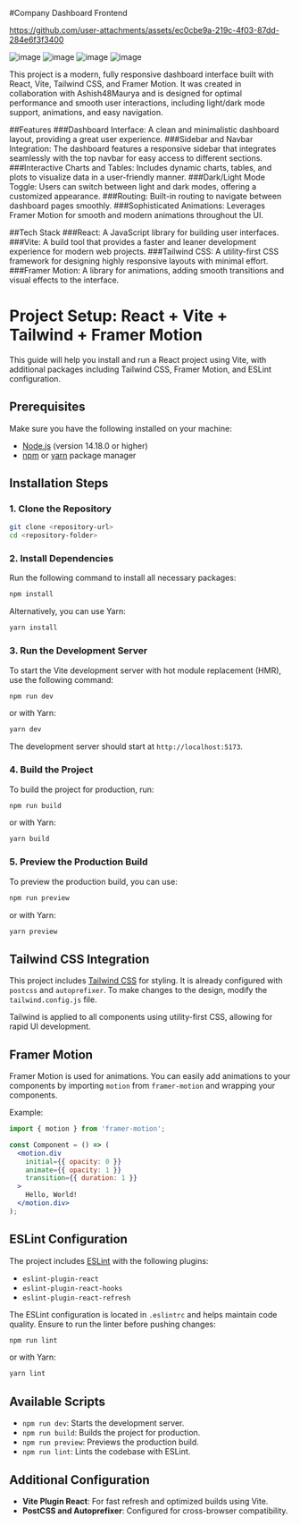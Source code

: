 #Company Dashboard Frontend

https://github.com/user-attachments/assets/ec0cbe9a-219c-4f03-87dd-284e6f3f3400

![image](https://github.com/user-attachments/assets/861fa40c-a3d9-4f89-9ebd-309fc5ae390f)
![image](https://github.com/user-attachments/assets/dbf061ae-50b1-4be0-bc81-0b2033c60663)
![image](https://github.com/user-attachments/assets/220fc5a5-e8b9-4b26-a5c8-1c384fdd74cb)
![image](https://github.com/user-attachments/assets/87d762c0-e81b-4583-b637-9661f7da7025)

This project is a modern, fully responsive dashboard interface built with React, Vite, Tailwind CSS, and Framer Motion. It was created in collaboration with Ashish48Maurya and is designed for optimal performance and smooth user interactions, including light/dark mode support, animations, and easy navigation.

##Features
###Dashboard Interface: A clean and minimalistic dashboard layout, providing a great user experience.
###Sidebar and Navbar Integration: The dashboard features a responsive sidebar that integrates seamlessly with the top navbar for easy access to different sections.
###Interactive Charts and Tables: Includes dynamic charts, tables, and plots to visualize data in a user-friendly manner.
###Dark/Light Mode Toggle: Users can switch between light and dark modes, offering a customized appearance.
###Routing: Built-in routing to navigate between dashboard pages smoothly.
###Sophisticated Animations: Leverages Framer Motion for smooth and modern animations throughout the UI.

##Tech Stack
###React: A JavaScript library for building user interfaces.
###Vite: A build tool that provides a faster and leaner development experience for modern web projects.
###Tailwind CSS: A utility-first CSS framework for designing highly responsive layouts with minimal effort.
###Framer Motion: A library for animations, adding smooth transitions and visual effects to the interface.

# Project Setup: React + Vite + Tailwind + Framer Motion

This guide will help you install and run a React project using Vite, with additional packages including Tailwind CSS, Framer Motion, and ESLint configuration.

## Prerequisites

Make sure you have the following installed on your machine:
- [Node.js](https://nodejs.org/) (version 14.18.0 or higher)
- [npm](https://www.npmjs.com/) or [yarn](https://yarnpkg.com/) package manager

## Installation Steps

### 1. Clone the Repository
```bash
git clone <repository-url>
cd <repository-folder>
```

### 2. Install Dependencies
Run the following command to install all necessary packages:
```bash
npm install
```

Alternatively, you can use Yarn:
```bash
yarn install
```

### 3. Run the Development Server
To start the Vite development server with hot module replacement (HMR), use the following command:
```bash
npm run dev
```

or with Yarn:
```bash
yarn dev
```

The development server should start at `http://localhost:5173`.

### 4. Build the Project
To build the project for production, run:
```bash
npm run build
```

or with Yarn:
```bash
yarn build
```

### 5. Preview the Production Build
To preview the production build, you can use:
```bash
npm run preview
```

or with Yarn:
```bash
yarn preview
```

## Tailwind CSS Integration
This project includes [Tailwind CSS](https://tailwindcss.com/) for styling. It is already configured with `postcss` and `autoprefixer`. To make changes to the design, modify the `tailwind.config.js` file.

Tailwind is applied to all components using utility-first CSS, allowing for rapid UI development.

## Framer Motion
Framer Motion is used for animations. You can easily add animations to your components by importing `motion` from `framer-motion` and wrapping your components.

Example:
```jsx
import { motion } from 'framer-motion';

const Component = () => (
  <motion.div
    initial={{ opacity: 0 }}
    animate={{ opacity: 1 }}
    transition={{ duration: 1 }}
  >
    Hello, World!
  </motion.div>
);
```

## ESLint Configuration
The project includes [ESLint](https://eslint.org/) with the following plugins:
- `eslint-plugin-react`
- `eslint-plugin-react-hooks`
- `eslint-plugin-react-refresh`

The ESLint configuration is located in `.eslintrc` and helps maintain code quality. Ensure to run the linter before pushing changes:
```bash
npm run lint
```

or with Yarn:
```bash
yarn lint
```

## Available Scripts

- `npm run dev`: Starts the development server.
- `npm run build`: Builds the project for production.
- `npm run preview`: Previews the production build.
- `npm run lint`: Lints the codebase with ESLint.

## Additional Configuration
- **Vite Plugin React**: For fast refresh and optimized builds using Vite.
- **PostCSS and Autoprefixer**: Configured for cross-browser compatibility.
